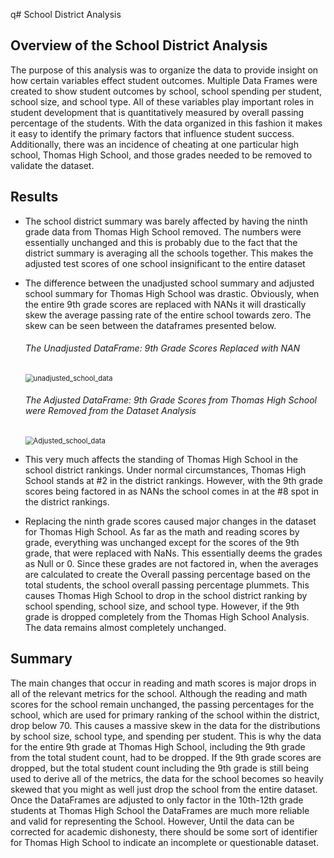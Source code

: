 q# School District Analysis

## Overview of the School District Analysis
The purpose of this analysis was to organize the data to provide insight on how certain variables effect student outcomes.  Multiple Data Frames were created to show student outcomes by school, school spending per student, school size, and school type.  All of these variables play important roles in student development that is quantitatively measured by overall passing percentage of the students.  With the data organized in this fashion it makes it easy to identify the primary factors that influence student success.  Additionally, there was an incidence of cheating at one particular high school, Thomas High School, and those grades needed to be removed to validate the dataset. 

## Results

*  The school district summary was barely affected by having the ninth grade data from Thomas High School removed.  The numbers were essentially unchanged and this is probably due to the fact that the district summary is averaging all the schools together.  This makes the adjusted test scores of one school insignificant to the entire dataset
   
* The difference between the unadjusted school summary and adjusted school summary for Thomas High School was drastic.  Obviously, when the entire 9th grade scores are replaced with NANs it will drastically skew the average passing rate of the entire school towards zero.  The skew can be seen between the dataframes presented below.
    ###### The Unadjusted DataFrame: 9th Grade Scores Replaced with NAN
    <img src="/Users/robertyokabaskas/Desktop/Class/School_District_Analysis/Resources/unadjusted_school_data.png" alt="unadjusted_school_data" style="zoom:80%;" />
    
    ###### The Adjusted DataFrame: 9th Grade Scores from Thomas High School were Removed from the Dataset Analysis
    <img src="/Users/robertyokabaskas/Desktop/Class/School_District_Analysis/Resources/Adjusted_school_data.png" alt="Adjusted_school_data" style="zoom:80%;" />
    
* This very much affects the standing of Thomas High School in the school district rankings.  Under normal circumstances, Thomas High School stands at #2 in the district rankings.  However, with the 9th grade scores being factored in as NANs the school comes in at the #8 spot in the district rankings. 

* Replacing the ninth grade scores caused major changes in the dataset for Thomas High School.  As far as the math and reading scores by grade, everything was unchanged except for the scores of the 9th grade, that were replaced with NaNs.  This essentially deems the grades as Null or 0.  Since these grades are not factored in, when the averages are calculated to create the Overall passing percentage based on the total students, the school overall passing percentage plummets.  This causes Thomas High School to drop in the school district ranking by school spending, school size, and school type.  However, if the 9th grade is dropped completely from the Thomas High School Analysis.  The data remains almost completely unchanged. 

## Summary
The main changes that occur in reading and math scores is major drops in all of the relevant metrics for the school.  Although the reading and math scores for the school remain unchanged, the passing percentages for the school, which are used for primary ranking of the school within the district, drop below 70.  This causes a massive skew in the data for the distributions by school size, school type, and spending per student.  This is why the data for the entire 9th grade at Thomas High School, including the 9th grade from the total student count, had to be dropped.  If the 9th grade scores are dropped, but the total student count including the 9th grade is still being used to derive all of the metrics, the data for the school becomes so heavily skewed that you might as well just drop the school from the entire dataset.  Once the DataFrames are adjusted to only factor in the 10th-12th grade students at Thomas High School the DataFrames are much more reliable and valid for representing the School.  However, Until the data can be corrected for academic dishonesty, there should be some sort of identifier for Thomas High School to indicate an incomplete or questionable dataset.
